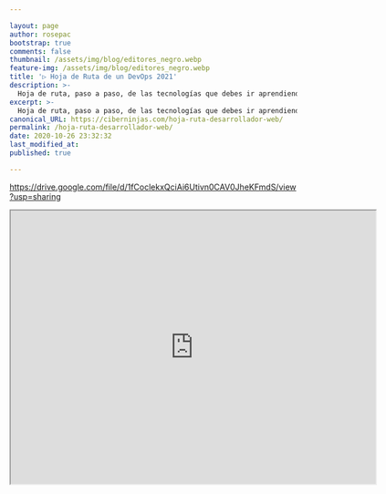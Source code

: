 ```yaml
---

layout: page
author: rosepac
bootstrap: true
comments: false
thumbnail: /assets/img/blog/editores_negro.webp
feature-img: /assets/img/blog/editores_negro.webp
title: '▷ Hoja de Ruta de un DevOps 2021'
description: >-
  Hoja de ruta, paso a paso, de las tecnologías que debes ir aprendiendo para ser un auténtico DevOps de aplicaciones y páginas web.
excerpt: >-
  Hoja de ruta, paso a paso, de las tecnologías que debes ir aprendiendo para ser un auténtico DevOps de aplicaciones y páginas web.
canonical_URL: https://ciberninjas.com/hoja-ruta-desarrollador-web/
permalink: /hoja-ruta-desarrollador-web/
date: 2020-10-26 23:32:32
last_modified_at: 
published: true

---
```


https://drive.google.com/file/d/1fCoclekxQciAi6Utivn0CAV0JheKFmdS/view?usp=sharing

<iframe src="https://drive.google.com/file/d/1fCoclekxQciAi6Utivn0CAV0JheKFmdS/preview" width="640" height="480"></iframe>

<!-- nodejs 15: https://morioh.com/p/3412cfdabbf8  -->